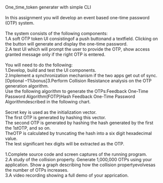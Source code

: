 One_time_token generater with
simple CLI<br><br>
In this assignment you will develop an event based one-time password (OTP) system. <br><br>
The system consists of the following components:<br>
1.A soft OTP token UI consistingof a push buttonand a textfield. Clicking on the button will generate and display the one-time password.<br>
2.A test UI which will prompt the user to provide the OTP, show access granted message only if the right OTP is entered.<br><br>
You will need to do the following:<br>
1.Develop, build and test the UI components.<br>
2.Implement a synchronization mechanism if the two apps get out of sync.<br>
[Optional –1%bonus]3.Perform Collision Resistance analysis on the OTP generation algorithm.<br>
Use the following algorithm to generate the OTPs:Feedback One-Time Password Algorithm(FOTP)Hash Feedback One-Time Password Algorithmdescribed in the following chart.<br><br>
Secret key is used as the initialization vector.<br>
The first OTP is generated by hashing this vector.<br>
The second OTP is generated by hashing the hash generated by the first the 1stOTP, and so on.<br>
TheOTP is calculated by  truncating  the  hash  into  a  six  digit hexadecimal value.<br>
The  lest  significant  hex  digits  will  be extracted as the OTP.<br>
<br>
1.Complete source code and screen captures of the running program.<br>
2.A study of the collision property. Generate 1,000,000 OTPs using your application. Show a graph describing how the collision propertyevolvesas the number of OTPs increases.<br>
3.A video recording showing a full demo of your apprication.<br>
